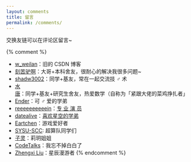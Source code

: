 ```yaml
---
layout: comments
title: 留言
permalink: /comments/
---
```


交换友链可以在评论区留言~

{% comment %}
- [w_weilan](https://blog.csdn.net/w_weilan)：旧的 CSDN 博客
- [刻苦驴啊](https://blog.csdn.net/D5__J9)：大哥+本科舍友，很耐心的解决我很多问题~
- [shadw3002](https://shadw3002.github.io)：同学+基友，常在一起交流技 ♂ 术
- [水唐](https://yorkking.github.io)：同学+基友+研究生舍友，热爱数学（自称为「紧跟大佬的菜鸡挣扎者」
- [Ender](https://ender-coder.github.io)：可 ♂ 爱的学弟
- [reeeeeeeeeein](https://reeeeeeeeeein.github.io/)：[专 业 演 员](https://wu-kan.cn/_posts/2019-11-04-%E5%86%8D%E8%A7%81-%E7%AE%97%E6%B3%95%E7%AB%9E%E8%B5%9B/)
- [datealive](https://datealive.top/)：[喜欢星空的学弟](https://wu-kan.cn/_posts/2019-01-18-%E5%9F%BA%E4%BA%8EJekyll%E6%90%AD%E5%BB%BA%E4%B8%AA%E4%BA%BA%E5%8D%9A%E5%AE%A2/#5ea53249b93ada00086d5e08)
- [Eartchen](https://eartchen.cn)：游戏爱好者
- [SYSU-SCC](https://scc.sysu.tech/Members/): 超算队同学们
- [子灵](https://www.asmodeus.cn/)：莉玥姐姐
- [CodeTalks](https://howardlau.me/)：我忘不掉白白了
- [Zhengxi Liu](https://blog.xcmyz.xyz/)：星辰漫游者
{% endcomment %}